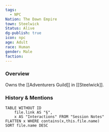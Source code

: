 ```yaml
---
tags:
  - NPC
Nation: The Dawn Empire
town: Steelwick
Status: Alive
dg-publish: true
icon: npc
age: Adult
race: Human
gender: Male
faction: 
---
```


### Overview 
Owns the [[Adventurers Guild]] in [[Steelwick]].

### History & Mentions
```dataview
TABLE WITHOUT ID
	file.link AS "§", 
	x AS "Interactions" FROM "Session Notes"
FLATTEN x WHERE contains(x,this.file.name) 
SORT file.name DESC
```